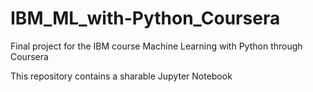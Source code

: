 # IBM_ML_with-Python_Coursera
Final project for the IBM course Machine Learning with Python through Coursera

This repository contains a sharable Jupyter Notebook
